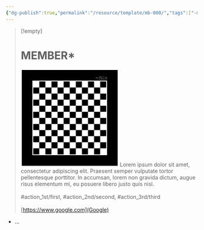 ```yaml
---
{"dg-publish":true,"permalink":"/resource/template/mb-000/","tags":["-member"]}
---
```


>[!empty]
> # MEMBER*
> ![RESOURCE/ASSET/OTHER/PlaceholderIcon.png|icon](/img/user/RESOURCE/ASSET/OTHER/PlaceholderIcon.png) Lorem ipsum dolor sit amet, consectetur adipiscing elit. Praesent semper vulputate tortor pellentesque porttitor. In accumsan, lorem non gravida dictum, augue risus elementum mi, eu posuere libero justo quis nisl. <br><br>\#action_1st/first, \#action_2nd/second, \#action_3rd/third  <br><br>[https://www.google.com](Google) 

- ...